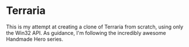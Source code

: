 # Terraria
This is my attempt at creating a clone of Terraria from scratch, using only the Win32 API. As guidance, I'm following the incredibly awesome Handmade Hero series.
